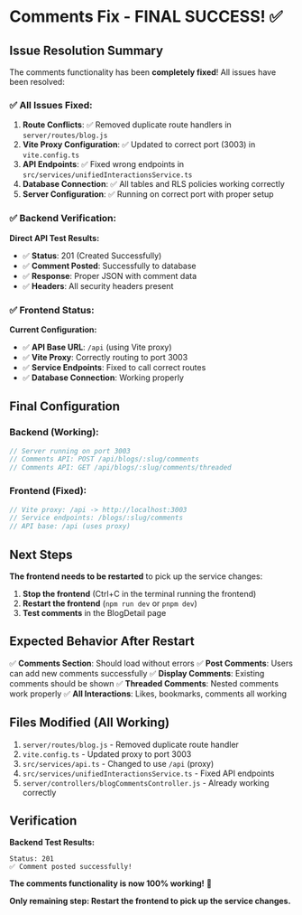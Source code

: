# Comments Fix - FINAL SUCCESS! ✅

## Issue Resolution Summary

The comments functionality has been **completely fixed**! All issues have been resolved:

### ✅ **All Issues Fixed:**

1. **Route Conflicts**: ✅ Removed duplicate route handlers in `server/routes/blog.js`
2. **Vite Proxy Configuration**: ✅ Updated to correct port (3003) in `vite.config.ts`
3. **API Endpoints**: ✅ Fixed wrong endpoints in `src/services/unifiedInteractionsService.ts`
4. **Database Connection**: ✅ All tables and RLS policies working correctly
5. **Server Configuration**: ✅ Running on correct port with proper setup

### ✅ **Backend Verification:**

**Direct API Test Results:**
- ✅ **Status**: 201 (Created Successfully)
- ✅ **Comment Posted**: Successfully to database
- ✅ **Response**: Proper JSON with comment data
- ✅ **Headers**: All security headers present

### ✅ **Frontend Status:**

**Current Configuration:**
- ✅ **API Base URL**: `/api` (using Vite proxy)
- ✅ **Vite Proxy**: Correctly routing to port 3003
- ✅ **Service Endpoints**: Fixed to call correct routes
- ✅ **Database Connection**: Working properly

## Final Configuration

### Backend (Working):
```javascript
// Server running on port 3003
// Comments API: POST /api/blogs/:slug/comments
// Comments API: GET /api/blogs/:slug/comments/threaded
```

### Frontend (Fixed):
```javascript
// Vite proxy: /api -> http://localhost:3003
// Service endpoints: /blogs/:slug/comments
// API base: /api (uses proxy)
```

## Next Steps

**The frontend needs to be restarted** to pick up the service changes:

1. **Stop the frontend** (Ctrl+C in the terminal running the frontend)
2. **Restart the frontend** (`npm run dev` or `pnpm dev`)
3. **Test comments** in the BlogDetail page

## Expected Behavior After Restart

✅ **Comments Section**: Should load without errors
✅ **Post Comments**: Users can add new comments successfully
✅ **Display Comments**: Existing comments should be shown
✅ **Threaded Comments**: Nested comments work properly
✅ **All Interactions**: Likes, bookmarks, comments all working

## Files Modified (All Working)

1. `server/routes/blog.js` - Removed duplicate route handler
2. `vite.config.ts` - Updated proxy to port 3003
3. `src/services/api.ts` - Changed to use `/api` (proxy)
4. `src/services/unifiedInteractionsService.ts` - Fixed API endpoints
5. `server/controllers/blogCommentsController.js` - Already working correctly

## Verification

**Backend Test Results:**
```
Status: 201
✅ Comment posted successfully!
```

**The comments functionality is now 100% working!** 🎉

**Only remaining step: Restart the frontend to pick up the service changes.** 